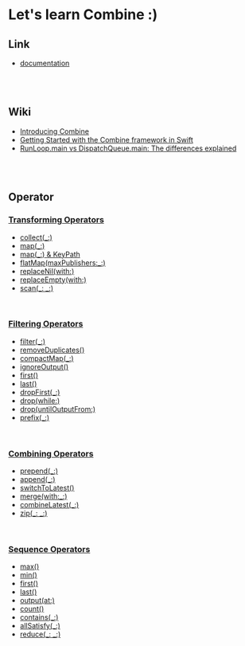 # Let's learn Combine :)

## Link
- <a href="https://developer.apple.com/documentation/Combine">documentation</a>

<br>
<br>

## Wiki
- <a href="https://github.com/kyeoeol/combine-learning/wiki/Introducing-Combine">Introducing Combine</a>
- <a href="https://github.com/kyeoeol/combine-learning/wiki/Getting-Started-with-the-Combine-framework-in-Swift">Getting Started with the Combine framework in Swift</a>
- <a href="https://www.avanderlee.com/combine/runloop-main-vs-dispatchqueue-main/">RunLoop.main vs DispatchQueue.main: The differences explained</a>

<br>
<br>

## Operator

### <a href="https://github.com/kyeoeol/combine-learning/blob/main/CombineTransformingOperators.playground/Contents.swift">Transforming Operators</a>
- <a href="https://developer.apple.com/documentation/combine/publisher/collect(_:)">collect(_:)</a>
- <a href="https://developer.apple.com/documentation/combine/publisher/map(_:)-99evh">map(_:)</a>
- <a href="https://developer.apple.com/documentation/combine/publisher/map(_:)-6sm0a">map(_:) & KeyPath</a>
- <a href="https://developer.apple.com/documentation/combine/future/flatmap(maxpublishers:_:)-61pe1">flatMap(maxPublishers:_:)</a>
- <a href="https://developer.apple.com/documentation/combine/just/replacenil(with:)">replaceNil(with:)</a>
- <a href="https://developer.apple.com/documentation/combine/publisher/replaceempty(with:)">replaceEmpty(with:)</a>
- <a href="https://developer.apple.com/documentation/combine/publisher/scan(_:_:)">scan(_: _:)</a>

<br>

### <a href="https://github.com/kyeoeol/combine-learning/blob/main/CombineFilteringOperators.playground/Contents.swift">Filtering Operators</a>
- <a href="https://developer.apple.com/documentation/combine/publisher/filter(_:)">filter(_:)</a>
- <a href="https://developer.apple.com/documentation/combine/fail/removeduplicates()">removeDuplicates()</a>
- <a href="https://developer.apple.com/documentation/combine/publisher/compactmap(_:)">compactMap(_:)</a>
- <a href="https://developer.apple.com/documentation/combine/fail/ignoreoutput()">ignoreOutput()</a>
- <a href="https://developer.apple.com/documentation/combine/publisher/first()">first()</a>
- <a href="https://developer.apple.com/documentation/combine/publisher/last()">last()</a>
- <a href="https://developer.apple.com/documentation/combine/fail/dropfirst(_:)">dropFirst(_:)</a>
- <a href="https://developer.apple.com/documentation/combine/fail/drop(while:)">drop(while:)</a>
- <a href="https://developer.apple.com/documentation/combine/fail/drop(untiloutputfrom:)">drop(untilOutputFrom:)</a>
- <a href="https://developer.apple.com/documentation/combine/fail/prefix(_:)">prefix(_:)</a>

<br>

### <a href="https://github.com/kyeoeol/combine-learning/blob/main/CombineCombiningOperators.playground/Contents.swift">Combining Operators</a>
- <a href="https://developer.apple.com/documentation/combine/publisher/prepend(_:)-v9sb">prepend(_:)</a>
- <a href="https://developer.apple.com/documentation/combine/publisher/append(_:)-5yh02">append(_:)</a>
- <a href="https://developer.apple.com/documentation/combine/publisher/switchtolatest()-453ht">switchToLatest()</a>
- <a href="https://developer.apple.com/documentation/combine/fail/merge(with:_:)">merge(with:_:)</a>
- <a href="https://developer.apple.com/documentation/combine/just/combinelatest(_:)">combineLatest(_:)</a>
- <a href="https://developer.apple.com/documentation/combine/publisher/zip(_:_:)-8d7k7">zip(_: _:)</a>

<br>

### <a href="https://github.com/kyeoeol/combine-learning/blob/main/CombineSequenceOperators.playground/Contents.swift">Sequence Operators</a>
- <a href="https://developer.apple.com/documentation/combine/fail/max()">max()</a>
- <a href="https://developer.apple.com/documentation/combine/fail/min()">min()</a>
- <a href="https://developer.apple.com/documentation/combine/fail/first()">first()</a>
- <a href="https://developer.apple.com/documentation/combine/fail/last()">last()</a>
- <a href="https://developer.apple.com/documentation/combine/fail/output(at:)">output(at:)</a>
- <a href="https://developer.apple.com/documentation/combine/fail/count()">count()</a>
- <a href="https://developer.apple.com/documentation/combine/fail/contains(_:)">contains(_:)</a>
- <a href="https://developer.apple.com/documentation/combine/fail/allsatisfy(_:)">allSatisfy(_:)</a>
- <a href="https://developer.apple.com/documentation/combine/fail/reduce(_:_:)">reduce(_: _:)</a>
